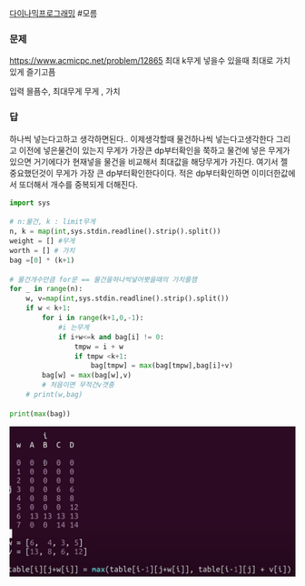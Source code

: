 [다이나믹프로그래밍](../theory/다이나믹프로그래밍.md)
#모름
### 문제
https://www.acmicpc.net/problem/12865
최대 k무게 넣을수 있을때 최대로 가치있게 즐기고픔

입력
믈픔수, 최대무게
무게 , 가치

### 답
하나씩 넣는다고하고 생각하면된다..
이제생각할때 물건하나씩 넣는다고생각한다
그리고 이전에 넣은물건이 있는지 무게가 가장큰 dp부터확인을 쭉하고 
물건에 넣은 무게가 있으면 거기에다가 현재넣을 물건을 비교해서 최대값을 해당무게가 가진다.
여기서 젤 중요했던것이 무게가 가장 큰 dp부터확인한다이다.
적은 dp부터확인하면 이미더한값에서 또더해서 개수를 중복되게 더해진다.

```python
import sys

# n:물건, k : limit무게
n, k = map(int,sys.stdin.readline().strip().split())
weight = [] #무게
worth = [] # 가치
bag =[0] * (k+1)

# 물건개수만큼 for문 == 물건을하나씩넣어봣을때의 가치를잼
for _ in range(n):
    w, v=map(int,sys.stdin.readline().strip().split())
    if w < k+1:
        for i in range(k+1,0,-1):
            #i 는무게
            if i+w<=k and bag[i] != 0:
                tmpw = i + w
                if tmpw <k+1:
                    bag[tmpw] = max(bag[tmpw],bag[i]+v)
        bag[w] = max(bag[w],v)
        # 처음이면 무적건v갯죵
    # print(w,bag)

print(max(bag))

```

![](assets/b_평범한배낭_12865-20240906191158114.png)